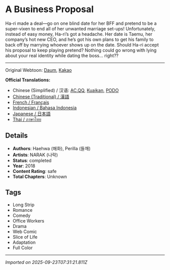 # A Business Proposal

Ha-ri made a deal—go on one blind date for her BFF and pretend to be a super-vixen to end all of her unwanted marriage set-ups! Unfortunately, instead of easy money, Ha-ri’s got a headache. Her date is Taemu, her company’s hot new CEO, and he’s got his own plans to get his family to back off by marrying whoever shows up on the date. Should Ha-ri accept his proposal to keep playing pretend? Nothing could go wrong with lying about your real identity while dating the boss... right??

---
Original Webtoon: [Daum](http://webtoon.daum.net/webtoon/view/companyblinddate), [Kakao](https://page.kakao.com/home?seriesId=51477737)

**Official Translations:**
* Chinese (Simplified) / 汉语: [AC.QQ](https://ac.qq.com/Comic/ComicInfo/id/645364), [Kuaikan](https://www.kuaikanmanhua.com/web/topic/5410), [PODO](https://www.podoteng.com/)
* [Chinese (Traditional) / 漢語](https://tw.kakaowebtoon.com/content/%E6%88%91%E5%92%8C%E7%A4%BE%E9%95%B7%E7%9B%B8%E8%A6%AA%E7%9B%B8%E6%84%9B/23)
* [French / Français](https://delitoon.com/webtoon/the-office-blind-date)
* [Indonesian / Bahasa Indonesia](https://kakaopage.co.id/content/The-Office-Blind-Date/2821)
* [Japanese / 日本語](https://piccoma.com/web/product/7509)
* [Thai / ภาษาไทย](https://th.kakaowebtoon.com/content/%E0%B8%99%E0%B8%B1%E0%B8%94%E0%B8%9A%E0%B8%AD%E0%B8%94%E0%B8%A7%E0%B8%B8%E0%B9%88%E0%B8%99_%E0%B8%A5%E0%B8%B8%E0%B9%89%E0%B8%99%E0%B8%A3%E0%B8%B1%E0%B8%81%E0%B8%97%E0%B9%88%E0%B8%B2%E0%B8%99%E0%B8%9B%E0%B8%A3%E0%B8%B0%E0%B8%98%E0%B8%B2%E0%B8%99/21)

## Details
- **Authors**: Haehwa (해화), Perilla (들깨)
- **Artists**: NARAK (나락)
- **Status**: completed
- **Year**: 2018
- **Content Rating**: safe
- **Total Chapters**: Unknown

## Tags
- Long Strip
- Romance
- Comedy
- Office Workers
- Drama
- Web Comic
- Slice of Life
- Adaptation
- Full Color

---
*Imported on 2025-09-23T07:31:21.811Z*
